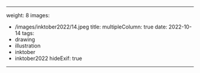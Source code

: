 
---
weight: 8
images:
- /images/inktober2022/14.jpeg
title:
multipleColumn: true
date: 2022-10-14
tags:
- drawing
- illustration
- inktober
- inktober2022
hideExif: true
---


